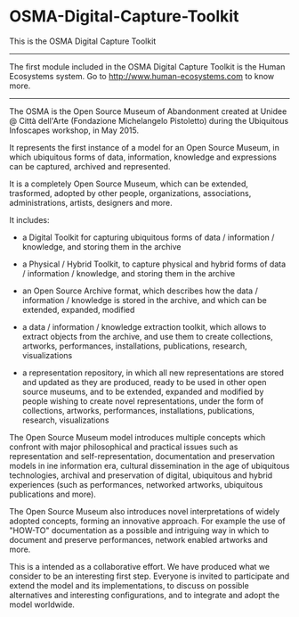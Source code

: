 # OSMA-Digital-Capture-Toolkit
This is the OSMA Digital Capture Toolkit

------

The first module included in the OSMA Digital Capture Toolkit is the Human Ecosystems system. Go to http://www.human-ecosystems.com to know more.

------

The OSMA is the Open Source Museum of Abandonment created at Unidee @ Città dell'Arte (Fondazione Michelangelo Pistoletto) during the Ubiquitous Infoscapes workshop, in May 2015.

It represents the first instance of a model for an Open Source Museum, in which ubiquitous forms of data, information, knowledge and expressions can be captured, archived and represented.

It is a completely Open Source Museum, which can be extended, trasformed, adopted by other people, organizations, associations, administrations, artists, designers and more.

It includes:

- a Digital Toolkit for capturing ubiquitous forms of data / information / knowledge, and storing them in the archive

- a Physical / Hybrid Toolkit, to capture physical and hybrid forms of data / information / knowledge, and storing them in the archive

- an Open Source Archive format, which describes how the data / information / knowledge is stored in the archive, and which can be extended, expanded, modified

- a data / information / knowledge extraction toolkit, which allows to extract objects from the archive, and use them to create collections, artworks, performances, installations, publications, research, visualizations

- a representation repository, in which all new representations are stored and updated as they are produced, ready to be used in other open source museums, and to be extended, expanded and modified by people wishing to create novel representations, under the form of collections, artworks, performances, installations, publications, research, visualizations

The Open Source Museum model introduces multiple concepts which confront with major philosophical and practical issues such as representation and self-representation, documentation and preservation models in ine information era, cultural dissemination in the age of ubiquitous technologies, archival and preservation of digital, ubiquitous and hybrid experiences (such as performances, networked artworks, ubiquitous publications and more).

The Open Source Museum also introduces novel interpretations of widely adopted concepts, forming an innovative approach. For example the use of "HOW-TO" documentation as a possible and intriguing way in which to document and preserve performances, network enabled artworks and more.

This is a intended as a collaborative effort. We have produced what we consider to be an interesting first step. Everyone is invited to participate and extend the model and its implementations, to discuss on possible alternatives and interesting configurations, and to integrate and adopt the model worldwide.
